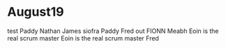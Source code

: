 # August19
test
Paddy
Nathan
James 
siofra
Paddy 
Fred out 
FIONN
Meabh
Eoin is the real scrum master
Eoin is the real scrum master
Fred